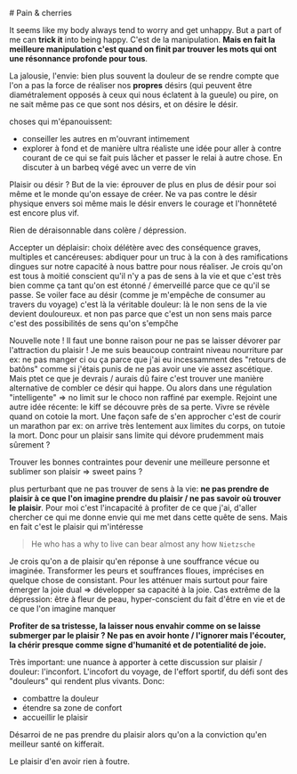 # Pain & cherries

It seems like my body always tend to worry and get unhappy. But a part of me can **trick it** into being happy. C'est de la manipulation. **Mais en fait la meilleure manipulation c'est quand on finit par trouver les mots qui ont une résonnance profonde pour tous**.


La jalousie, l'envie: bien plus souvent la douleur de se rendre compte que l'on a pas la force de réaliser nos **propres** désirs (qui peuvent être diamétralement opposés à ceux qui nous éclatent à la gueule) ou pire, on ne sait même pas ce que sont nos désirs, et on désire le désir.

choses qui m'épanouissent: 
- conseiller les autres en m'ouvrant intimement
- explorer à fond et de manière ultra réaliste une idée pour aller à contre courant de ce qui se fait puis lâcher et passer le relai
  à autre chose. En discuter à un barbeq végé avec un verre de vin

Plaisir ou désir ? But de la vie: éprouver de plus en plus de désir pour soi même et le monde qu'on essaye de créer. Ne va pas contre le désir physique envers soi même mais le désir envers le courage et l'honnêteté est encore plus vif.

Rien de déraisonnable dans colère / dépression.

Accepter un déplaisir: choix délétère avec des conséquence graves, multiples et cancéreuses: abdiquer pour un truc à la con à des ramifications dingues sur notre capacité à nous battre pour nous réaliser. Je crois qu'on est tous à moitié conscient qu'il n'y a pas de sens à la vie et que c'est très bien comme ça tant qu'on est étonné / émerveillé parce que ce qu'il se passe. Se voiler face au désir (comme je m'empêche de consumer au travers du voyage) c'est là la véritable douleur: là le non sens de la vie devient douloureux. et non pas parce que c'est un non sens mais parce c'est des possibilités de sens qu'on s'empĉhe

Nouvelle note !
Il faut une bonne raison pour ne pas se laisser dévorer par l'attraction du plaisir !
Je me suis beaucoup contraint niveau nourriture par ex: ne pas manger ci ou ça parce que j'ai eu incessamment des "retours de batôns"
comme si j'étais punis de ne pas avoir une vie assez ascétique.
Mais ptet ce que je devrais / aurais dû faire c'est trouver une manière alternative de combler ce désir qui happe.
Ou alors dans une régulation "intelligente" => no limit sur le choco non raffiné par exemple.
Rejoint une autre idée récente: le kiff se découvre près de sa perte. Vivre se révèle quand on cotoie la mort.
Une façon safe de s'en approcher c'est de courir un marathon par ex: on arrive très lentement aux limites du corps, on tutoie la mort.
Donc pour un plaisir sans limite qui dévore prudemment mais sûrement ?

Trouver les bonnes contraintes pour devenir une meilleure personne et sublimer son plaisir
=> sweet pains ?

plus perturbant que ne pas trouver de sens à la vie: **ne pas prendre de plaisir à ce que l'on imagine prendre du plaisir / ne pas savoir où trouver le plaisir**. Pour moi c'est l'incapacité à profiter de ce que j'ai, d'aller chercher ce qui me donne envie qui me met dans cette quête de sens. Mais en fait c'est le plaisir qui m'intéresse



> He who has a why to live can bear almost any how
`Nietzsche`

Je crois qu'on a de plaisir qu'en réponse à une souffrance vécue ou imaginée.
Transformer les peurs et souffrances floues, imprécises en quelque chose de consistant. Pour les atténuer mais surtout pour faire émerger la joie dual => développer sa capacité à la joie.
Cas extrême de la dépression: être à fleur de peau, hyper-conscient du fait d'être en vie et de ce que l'on imagine manquer

**Profiter de sa tristesse, la laisser nous envahir comme on se laisse submerger par le plaisir ? Ne pas en avoir honte / l'ignorer mais l'écouter, la chérir presque comme signe d'humanité et de potentialité de joie.**

Très important: une nuance à apporter à cette discussion sur plaisir / douleur: l'inconfort.
L'incofort du voyage, de l'effort sportif, du défi sont des "douleurs" qui rendent plus vivants. Donc:
- combattre la douleur
- étendre sa zone de confort
- accueillir le plaisir



Désarroi de ne pas prendre du plaisir alors qu'on a la conviction qu'en meilleur santé on kifferait.

Le plaisir d'en avoir rien à foutre.
